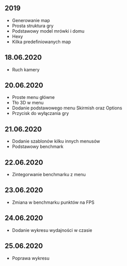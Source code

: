 ## 2019
- Generowanie map
- Prosta struktura gry
- Podstawowy model mrówki i domu
- Hexy
- Kilka predefiniowanych map
## 18.06.2020
- Ruch kamery
## 20.06.2020
- Proste menu główne
- Tło 3D w menu
- Dodanie podstawowego menu Skirmish oraz Options
- Przycisk do wyłączania gry
## 21.06.2020
- Dodanie szablonów kilku innych menusów
- Podstawowy benchmark
## 22.06.2020
- Zintegorwanie benchmarku z menu
## 23.06.2020
- Zmiana w benchmarku punktów na FPS
## 24.06.2020
- Dodanie wykresu wydajności w czasie
## 25.06.2020
- Poprawa wykresu
